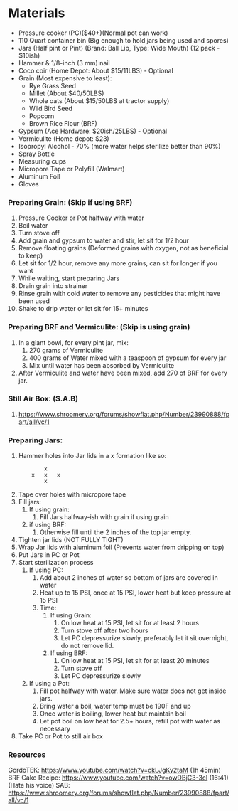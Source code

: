 # Materials

- Pressure cooker (PC)(\$40+)(Normal pot can work)
- 110 Quart container bin (Big enough to hold jars being used and spores)
- Jars (Half pint or Pint) (Brand: Ball Lip, Type: Wide Mouth) (12 pack - \$10ish)
- Hammer & 1/8-inch (3 mm) nail
- Coco coir (Home Depot: About \$15/11LBS) - Optional
- Grain (Most expensive to least):
  - Rye Grass Seed
  - Millet (About \$40/50LBS)
  - Whole oats (About \$15/50LBS at tractor supply)
  - Wild Bird Seed
  - Popcorn
  - Brown Rice Flour (BRF)
- Gypsum (Ace Hardware: \$20ish/25LBS) - Optional
- Vermiculite (Home depot: \$23)
- Isopropyl Alcohol - 70% (more water helps sterilize better than 90%)
- Spray Bottle
- Measuring cups
- Micropore Tape or Polyfill (Walmart)
- Aluminum Foil
- Gloves

### Preparing Grain: (Skip if using BRF)

1. Pressure Cooker or Pot halfway with water
1. Boil water
1. Turn stove off
1. Add grain and gypsum to water and stir, let sit for 1/2 hour
1. Remove floating grains (Deformed grains with oxygen, not as beneficial to keep)
1. Let sit for 1/2 hour, remove any more grains, can sit for longer if you want
1. While waiting, start preparing Jars
1. Drain grain into strainer
1. Rinse grain with cold water to remove any pesticides that might have been used
1. Shake to drip water or let sit for 15+ minutes

### Preparing BRF and Vermiculite: (Skip is using grain)

1. In a giant bowl, for every pint jar, mix:
   1. 270 grams of Vermiculite
   1. 400 grams of Water mixed with a teaspoon of gypsum for every jar
   1. Mix until water has been absorbed by Vermiculite
1. After Vermiculite and water have been mixed, add 270 of BRF for every jar.

### Still Air Box: (S.A.B)

1. https://www.shroomery.org/forums/showflat.php/Number/23990888/fpart/all/vc/1

### Preparing Jars:

1. Hammer holes into Jar lids in a x formation like so:
   ```
           x
       x   x   x
           x
   ```
1. Tape over holes with micropore tape
1. Fill jars:
   1. If using grain:
      1. Fill Jars halfway-ish with grain if using grain
   1. if using BRF:
      1. Otherwise fill until the 2 inches of the top jar empty.
1. Tighten jar lids (NOT FULLY TIGHT)
1. Wrap Jar lids with aluminum foil (Prevents water from dripping on top)
1. Put Jars in PC or Pot
1. Start sterilization process
   1. If using PC:
      1. Add about 2 inches of water so bottom of jars are covered in water
      1. Heat up to 15 PSI, once at 15 PSI, lower heat but keep pressure at 15 PSI
      1. Time:
         1. If using Grain:
            1. On low heat at 15 PSI, let sit for at least 2 hours
            1. Turn stove off after two hours
            1. Let PC depressurize slowly, preferably let it sit overnight, do not remove lid.
         1. If using BRF:
            1. On low heat at 15 PSI, let sit for at least 20 minutes
            1. Turn stove off
            1. Let PC depressurize slowly
   1. If using a Pot:
      1. Fill pot halfway with water. Make sure water does not get inside jars.
      1. Bring water a boil, water temp must be 190F and up
      1. Once water is boiling, lower heat but maintain boil
      1. Let pot boil on low heat for 2.5+ hours, refill pot with water as necessary
1. Take PC or Pot to still air box

### Resources

GordoTEK: https://www.youtube.com/watch?v=ckLJgKy2taM (1h 45min)
BRF Cake Recipe: https://www.youtube.com/watch?v=owDBjC3-3cI (16:41) (Hate his voice)
SAB: https://www.shroomery.org/forums/showflat.php/Number/23990888/fpart/all/vc/1
